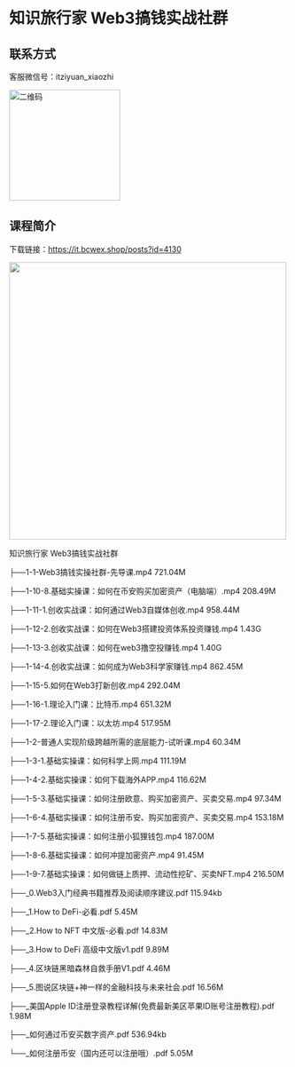 # 知识旅行家 Web3搞钱实战社群

## 联系方式

客服微信号：itziyuan_xiaozhi

<img src="https://ziyuanyun.oss-cn-guangzhou.aliyuncs.com/common/20240614073449/666b82192834a.jpg" width="200" height="200" alt="二维码">

## 课程简介

下载链接：https://it.bcwex.shop/posts?id=4130

<img src="https://ziyuanyun.oss-cn-guangzhou.aliyuncs.com/yun/20240530073116/6657bac425b06.jpg" width="500" alt="">

  知识旅行家 Web3搞钱实战社群



 ├──1-1-Web3搞钱实操社群-先导课.mp4 721.04M

 ├──1-10-8.基础实操课：如何在币安购买加密资产（电脑端）.mp4 208.49M

 ├──1-11-1.创收实战课：如何通过Web3自媒体创收.mp4 958.44M

 ├──1-12-2.创收实战课：如何在Web3搭建投资体系投资赚钱.mp4 1.43G

 ├──1-13-3.创收实战课：如何在web3撸空投赚钱.mp4 1.40G

 ├──1-14-4.创收实战课：如何成为Web3科学家赚钱.mp4 862.45M

 ├──1-15-5.如何在Web3打新创收.mp4 292.04M

 ├──1-16-1.理论入门课：比特币.mp4 651.32M

 ├──1-17-2.理论入门课：以太坊.mp4 517.95M

 ├──1-2-普通人实现阶级跨越所需的底层能力-试听课.mp4 60.34M

 ├──1-3-1.基础实操课：如何科学上网.mp4 111.19M

 ├──1-4-2.基础实操课：如何下载海外APP.mp4 116.62M

 ├──1-5-3.基础实操课：如何注册欧意、购买加密资产、买卖交易.mp4 97.34M

 ├──1-6-4.基础实操课：如何注册币安、购买加密资产、买卖交易.mp4 153.18M

 ├──1-7-5.基础实操课：如何注册小狐狸钱包.mp4 187.00M

 ├──1-8-6.基础实操课：如何冲提加密资产.mp4 91.45M

 ├──1-9-7.基础实操课：如何做链上质押、流动性挖矿、买卖NFT.mp4 216.50M

 ├──_0.Web3入门经典书籍推荐及阅读顺序建议.pdf 115.94kb

 ├──_1.How to DeFi-必看.pdf 5.45M

 ├──_2.How to NFT 中文版-必看.pdf 14.83M

 ├──_3.How to DeFi 高级中文版v1.pdf 9.89M

 ├──_4.区块链黑暗森林自救手册V1.pdf 4.46M

 ├──_5.图说区块链+神一样的金融科技与未来社会.pdf 16.56M

 ├──_美国Apple ID注册登录教程详解(免费最新美区苹果ID账号注册教程).pdf 1.98M

 ├──_如何通过币安买数字资产.pdf 536.94kb

 └──_如何注册币安（国内还可以注册哦）.pdf 5.05M

  